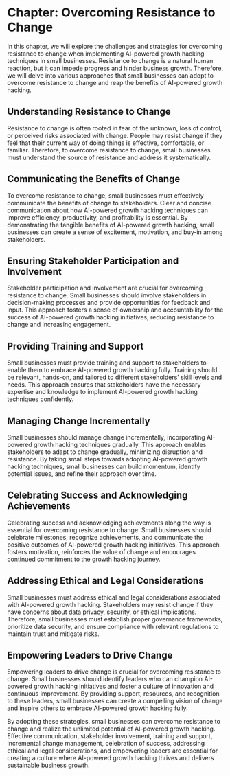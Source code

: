 Chapter: Overcoming Resistance to Change
========================================

In this chapter, we will explore the challenges and strategies for overcoming resistance to change when implementing AI-powered growth hacking techniques in small businesses. Resistance to change is a natural human reaction, but it can impede progress and hinder business growth. Therefore, we will delve into various approaches that small businesses can adopt to overcome resistance to change and reap the benefits of AI-powered growth hacking.

Understanding Resistance to Change
----------------------------------

Resistance to change is often rooted in fear of the unknown, loss of control, or perceived risks associated with change. People may resist change if they feel that their current way of doing things is effective, comfortable, or familiar. Therefore, to overcome resistance to change, small businesses must understand the source of resistance and address it systematically.

Communicating the Benefits of Change
------------------------------------

To overcome resistance to change, small businesses must effectively communicate the benefits of change to stakeholders. Clear and concise communication about how AI-powered growth hacking techniques can improve efficiency, productivity, and profitability is essential. By demonstrating the tangible benefits of AI-powered growth hacking, small businesses can create a sense of excitement, motivation, and buy-in among stakeholders.

Ensuring Stakeholder Participation and Involvement
--------------------------------------------------

Stakeholder participation and involvement are crucial for overcoming resistance to change. Small businesses should involve stakeholders in decision-making processes and provide opportunities for feedback and input. This approach fosters a sense of ownership and accountability for the success of AI-powered growth hacking initiatives, reducing resistance to change and increasing engagement.

Providing Training and Support
------------------------------

Small businesses must provide training and support to stakeholders to enable them to embrace AI-powered growth hacking fully. Training should be relevant, hands-on, and tailored to different stakeholders' skill levels and needs. This approach ensures that stakeholders have the necessary expertise and knowledge to implement AI-powered growth hacking techniques confidently.

Managing Change Incrementally
-----------------------------

Small businesses should manage change incrementally, incorporating AI-powered growth hacking techniques gradually. This approach enables stakeholders to adapt to change gradually, minimizing disruption and resistance. By taking small steps towards adopting AI-powered growth hacking techniques, small businesses can build momentum, identify potential issues, and refine their approach over time.

Celebrating Success and Acknowledging Achievements
--------------------------------------------------

Celebrating success and acknowledging achievements along the way is essential for overcoming resistance to change. Small businesses should celebrate milestones, recognize achievements, and communicate the positive outcomes of AI-powered growth hacking initiatives. This approach fosters motivation, reinforces the value of change and encourages continued commitment to the growth hacking journey.

Addressing Ethical and Legal Considerations
-------------------------------------------

Small businesses must address ethical and legal considerations associated with AI-powered growth hacking. Stakeholders may resist change if they have concerns about data privacy, security, or ethical implications. Therefore, small businesses must establish proper governance frameworks, prioritize data security, and ensure compliance with relevant regulations to maintain trust and mitigate risks.

Empowering Leaders to Drive Change
----------------------------------

Empowering leaders to drive change is crucial for overcoming resistance to change. Small businesses should identify leaders who can champion AI-powered growth hacking initiatives and foster a culture of innovation and continuous improvement. By providing support, resources, and recognition to these leaders, small businesses can create a compelling vision of change and inspire others to embrace AI-powered growth hacking fully.

By adopting these strategies, small businesses can overcome resistance to change and realize the unlimited potential of AI-powered growth hacking. Effective communication, stakeholder involvement, training and support, incremental change management, celebration of success, addressing ethical and legal considerations, and empowering leaders are essential for creating a culture where AI-powered growth hacking thrives and delivers sustainable business growth.
